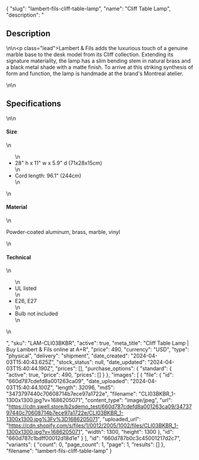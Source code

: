 {
  "slug": "lambert-fils-cliff-table-lamp",
  "name": "Cliff Table Lamp",
  "description": "<h2>Description</h2>\n<!-- split -->\n<p class=\"lead\">Lambert &amp; Fils adds the luxurious touch of a genuine marble base to the desk model from its Cliff collection. Extending its signature materiality, the lamp has a slim bending stem in natural brass and a black metal shade with a matte finish. To arrive at this striking synthesis of form and function, the lamp is handmade at the brand's Montreal atelier. </p>\n<!-- split -->\n<h2>Specifications</h2>\n<!-- split -->\n<h4>Size</h4>\n<ul>\n<li>28\" h x 11\" w x 5.9\" d (71x28x15cm)</li>\n<li>Cord length: 96.1\" (244cm)</li>\n</ul>\n<h4>Material</h4>\n<p>Powder-coated aluminum, brass, marble, vinyl</p>\n<h4>Technical</h4>\n<ul>\n<li>UL listed</li>\n<li>E26, E27</li>\n<li>Bulb not included</li>\n</ul>\n<ul></ul>",
  "sku": "LAM-CLI03BKBR",
  "active": true,
  "meta_title": "Cliff Table Lamp | Buy Lambert & Fils online at A+R",
  "price": 490,
  "currency": "USD",
  "type": "physical",
  "delivery": "shipment",
  "date_created": "2024-04-03T15:40:43.625Z",
  "stock_status": null,
  "date_updated": "2024-04-03T15:40:44.190Z",
  "prices": [],
  "purchase_options": {
    "standard": {
      "active": true,
      "price": 490,
      "prices": []
    }
  },
  "images": [
    {
      "file": {
        "id": "660d787cdefd8a001263ca09",
        "date_uploaded": "2024-04-03T15:40:44.100Z",
        "length": 32096,
        "md5": "3473797440c70608714b7ece97a1722e",
        "filename": "CLI03BKBR_1-1300x1300.jpg?v=1686205071",
        "content_type": "image/jpeg",
        "url": "https://cdn.swell.store/b2sdemo_test/660d787cdefd8a001263ca09/3473797440c70608714b7ece97a1722e/CLI03BKBR_1-1300x1300.jpg%3Fv%3D1686205071",
        "uploaded_url": "https://cdn.shopify.com/s/files/1/0012/2005/1002/files/CLI03BKBR_1-1300x1300.jpg?v=1686205071",
        "width": 1300,
        "height": 1300
      },
      "id": "660d787c1bdff00012d18d1e"
    }
  ],
  "id": "660d787b0c3c45001217d2c7",
  "variants": {
    "count": 0,
    "page_count": 1,
    "page": 1,
    "results": []
  },
  "filename": "lambert-fils-cliff-table-lamp"
}